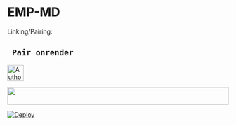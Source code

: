 # EMP-MD

Linking/Pairing:
## ` Pair onrender`
<p align="centre">
<a href="https://emp-scanner.onrender.com"><img height= "37" title="Author" src="https://img.shields.io/badge/Session-green?style=for-the-badge&logo=render"></a>
<p/>
            
<!-- Glowing Footer -->
<p align="center">
  <img src="https://i.imgur.com/dBaSKWF.gif" height="40" width="100%">
</p>


[![Deploy](https://www.herokucdn.com/deploy/button.svg)](https://heroku.com/deploy?template=https://github.com/humphreymbise/EMP-MD)
